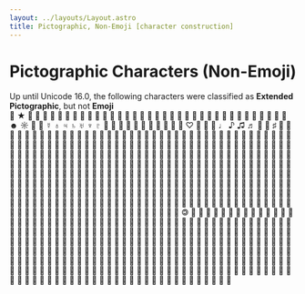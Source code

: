 ```yaml
---
layout: ../layouts/Layout.astro
title: Pictographic, Non-Emoji [character construction]
---
```


# Pictographic Characters (Non-Emoji)

<div class="prelude">
  Up until Unicode 16.0, the following characters were classified as <strong>Extended Pictographic</strong>, but not <strong>Emoji</strong>
</div>

<div class="fc"><span class="f u" title="HELM SYMBOL">⎈</span> <span class="f u" title="BLACK STAR">★</span> <span class="f u" title="LIGHTNING">☇</span> <span class="f u" title="THUNDERSTORM">☈</span> <span class="f u" title="SUN">☉</span> <span class="f u" title="ASCENDING NODE">☊</span> <span class="f u" title="DESCENDING NODE">☋</span> <span class="f u" title="CONJUNCTION">☌</span> <span class="f u" title="OPPOSITION">☍</span> <span class="f u" title="WHITE TELEPHONE">☏</span> <span class="f u" title="BALLOT BOX">☐</span> <span class="f u" title="BALLOT BOX WITH X">☒</span> <span class="f u" title="WHITE SHOGI PIECE">☖</span> <span class="f u" title="BLACK SHOGI PIECE">☗</span> <span class="f u" title="REVERSED ROTATED FLORAL HEART BULLET">☙</span> <span class="f u" title="BLACK LEFT POINTING INDEX">☚</span> <span class="f u" title="BLACK RIGHT POINTING INDEX">☛</span> <span class="f u" title="WHITE LEFT POINTING INDEX">☜</span> <span class="f u" title="WHITE RIGHT POINTING INDEX">☞</span> <span class="f u" title="WHITE DOWN POINTING INDEX">☟</span> <span class="f u" title="CAUTION SIGN">☡</span> <span class="f u" title="CADUCEUS">☤</span> <span class="f u" title="ANKH">☥</span> <span class="f u" title="CHI RHO">☧</span> <span class="f u" title="CROSS OF LORRAINE">☨</span> <span class="f u" title="CROSS OF JERUSALEM">☩</span> <span class="f u" title="FARSI SYMBOL">☫</span> <span class="f u" title="ADI SHAKTI">☬</span> <span class="f u" title="HAMMER AND SICKLE">☭</span> <span class="f u" title="TRIGRAM FOR HEAVEN">☰</span> <span class="f u" title="TRIGRAM FOR LAKE">☱</span> <span class="f u" title="TRIGRAM FOR FIRE">☲</span> <span class="f u" title="TRIGRAM FOR THUNDER">☳</span> <span class="f u" title="TRIGRAM FOR WIND">☴</span> <span class="f u" title="TRIGRAM FOR WATER">☵</span> <span class="f u" title="TRIGRAM FOR MOUNTAIN">☶</span> <span class="f u" title="TRIGRAM FOR EARTH">☷</span> <span class="f u" title="BLACK SMILING FACE">☻</span> <span class="f u" title="WHITE SUN WITH RAYS">☼</span> <span class="f u" title="FIRST QUARTER MOON">☽</span> <span class="f u" title="LAST QUARTER MOON">☾</span> <span class="f u" title="MERCURY">☿</span> <span class="f u" title="EARTH">♁</span> <span class="f u" title="JUPITER">♃</span> <span class="f u" title="SATURN">♄</span> <span class="f u" title="URANUS">♅</span> <span class="f u" title="NEPTUNE">♆</span> <span class="f u" title="PLUTO">♇</span> <span class="f u" title="WHITE CHESS KING">♔</span> <span class="f u" title="WHITE CHESS QUEEN">♕</span> <span class="f u" title="WHITE CHESS ROOK">♖</span> <span class="f u" title="WHITE CHESS BISHOP">♗</span> <span class="f u" title="WHITE CHESS KNIGHT">♘</span> <span class="f u" title="WHITE CHESS PAWN">♙</span> <span class="f u" title="BLACK CHESS KING">♚</span> <span class="f u" title="BLACK CHESS QUEEN">♛</span> <span class="f u" title="BLACK CHESS ROOK">♜</span> <span class="f u" title="BLACK CHESS BISHOP">♝</span> <span class="f u" title="BLACK CHESS KNIGHT">♞</span> <span class="f u" title="WHITE HEART SUIT">♡</span> <span class="f u" title="WHITE DIAMOND SUIT">♢</span> <span class="f u" title="WHITE SPADE SUIT">♤</span> <span class="f u" title="WHITE CLUB SUIT">♧</span> <span class="f u" title="QUARTER NOTE">♩</span> <span class="f u" title="EIGHTH NOTE">♪</span> <span class="f u" title="BEAMED EIGHTH NOTES">♫</span> <span class="f u" title="BEAMED SIXTEENTH NOTES">♬</span> <span class="f u" title="MUSIC FLAT SIGN">♭</span> <span class="f u" title="MUSIC NATURAL SIGN">♮</span> <span class="f u" title="MUSIC SHARP SIGN">♯</span> <span class="f u" title="WEST SYRIAC CROSS">♰</span> <span class="f u" title="EAST SYRIAC CROSS">♱</span> <span class="f u" title="UNIVERSAL RECYCLING SYMBOL">♲</span> <span class="f u" title="RECYCLING SYMBOL FOR TYPE-1 PLASTICS">♳</span> <span class="f u" title="RECYCLING SYMBOL FOR TYPE-2 PLASTICS">♴</span> <span class="f u" title="RECYCLING SYMBOL FOR TYPE-3 PLASTICS">♵</span> <span class="f u" title="RECYCLING SYMBOL FOR TYPE-4 PLASTICS">♶</span> <span class="f u" title="RECYCLING SYMBOL FOR TYPE-5 PLASTICS">♷</span> <span class="f u" title="RECYCLING SYMBOL FOR TYPE-6 PLASTICS">♸</span> <span class="f u" title="RECYCLING SYMBOL FOR TYPE-7 PLASTICS">♹</span> <span class="f u" title="RECYCLING SYMBOL FOR GENERIC MATERIALS">♺</span> <span class="f u" title="RECYCLED PAPER SYMBOL">♼</span> <span class="f u" title="PARTIALLY-RECYCLED PAPER SYMBOL">♽</span> <span class="f u" title="DIE FACE-1">⚀</span> <span class="f u" title="DIE FACE-2">⚁</span> <span class="f u" title="DIE FACE-3">⚂</span> <span class="f u" title="DIE FACE-4">⚃</span> <span class="f u" title="DIE FACE-5">⚄</span> <span class="f u" title="DIE FACE-6">⚅</span> <span class="f u" title="WHITE FLAG">⚐</span> <span class="f u" title="BLACK FLAG">⚑</span> <span class="f u" title="FLOWER">⚘</span> <span class="f u" title="STAFF OF HERMES">⚚</span> <span class="f u" title="OUTLINED WHITE STAR">⚝</span> <span class="f u" title="THREE LINES CONVERGING RIGHT">⚞</span> <span class="f u" title="THREE LINES CONVERGING LEFT">⚟</span> <span class="f u" title="DOUBLED FEMALE SIGN">⚢</span> <span class="f u" title="DOUBLED MALE SIGN">⚣</span> <span class="f u" title="INTERLOCKED FEMALE AND MALE SIGN">⚤</span> <span class="f u" title="MALE AND FEMALE SIGN">⚥</span> <span class="f u" title="MALE WITH STROKE SIGN">⚦</span> <span class="f u" title="VERTICAL MALE WITH STROKE SIGN">⚨</span> <span class="f u" title="HORIZONTAL MALE WITH STROKE SIGN">⚩</span> <span class="f u" title="MEDIUM SMALL WHITE CIRCLE">⚬</span> <span class="f u" title="MARRIAGE SYMBOL">⚭</span> <span class="f u" title="DIVORCE SYMBOL">⚮</span> <span class="f u" title="UNMARRIED PARTNERSHIP SYMBOL">⚯</span> <span class="f u" title="NEUTER">⚲</span> <span class="f u" title="CERES">⚳</span> <span class="f u" title="PALLAS">⚴</span> <span class="f u" title="JUNO">⚵</span> <span class="f u" title="VESTA">⚶</span> <span class="f u" title="CHIRON">⚷</span> <span class="f u" title="BLACK MOON LILITH">⚸</span> <span class="f u" title="SEXTILE">⚹</span> <span class="f u" title="SEMISEXTILE">⚺</span> <span class="f u" title="QUINCUNX">⚻</span> <span class="f u" title="SESQUIQUADRATE">⚼</span> <span class="f u" title="SQUARED KEY">⚿</span> <span class="f u" title="WHITE DRAUGHTS MAN">⛀</span> <span class="f u" title="WHITE DRAUGHTS KING">⛁</span> <span class="f u" title="BLACK DRAUGHTS MAN">⛂</span> <span class="f u" title="BLACK DRAUGHTS KING">⛃</span> <span class="f u" title="RAIN">⛆</span> <span class="f u" title="BLACK SNOWMAN">⛇</span> <span class="f u" title="TURNED WHITE SHOGI PIECE">⛉</span> <span class="f u" title="TURNED BLACK SHOGI PIECE">⛊</span> <span class="f u" title="WHITE DIAMOND IN SQUARE">⛋</span> <span class="f u" title="CROSSING LANES">⛌</span> <span class="f u" title="DISABLED CAR">⛍</span> <span class="f u" title="CAR SLIDING">⛐</span> <span class="f u" title="CIRCLED CROSSING LANES">⛒</span> <span class="f u" title="ALTERNATE ONE-WAY LEFT WAY TRAFFIC">⛕</span> <span class="f u" title="BLACK TWO-WAY LEFT WAY TRAFFIC">⛖</span> <span class="f u" title="WHITE TWO-WAY LEFT WAY TRAFFIC">⛗</span> <span class="f u" title="BLACK LEFT LANE MERGE">⛘</span> <span class="f u" title="WHITE LEFT LANE MERGE">⛙</span> <span class="f u" title="DRIVE SLOW SIGN">⛚</span> <span class="f u" title="HEAVY WHITE DOWN-POINTING TRIANGLE">⛛</span> <span class="f u" title="LEFT CLOSED ENTRY">⛜</span> <span class="f u" title="SQUARED SALTIRE">⛝</span> <span class="f u" title="FALLING DIAGONAL IN WHITE CIRCLE IN BLACK SQUARE">⛞</span> <span class="f u" title="BLACK TRUCK">⛟</span> <span class="f u" title="RESTRICTED LEFT ENTRY-1">⛠</span> <span class="f u" title="RESTRICTED LEFT ENTRY-2">⛡</span> <span class="f u" title="ASTRONOMICAL SYMBOL FOR URANUS">⛢</span> <span class="f u" title="HEAVY CIRCLE WITH STROKE AND TWO DOTS ABOVE">⛣</span> <span class="f u" title="PENTAGRAM">⛤</span> <span class="f u" title="RIGHT-HANDED INTERLACED PENTAGRAM">⛥</span> <span class="f u" title="LEFT-HANDED INTERLACED PENTAGRAM">⛦</span> <span class="f u" title="INVERTED PENTAGRAM">⛧</span> <span class="f u" title="BLACK CROSS ON SHIELD">⛨</span> <span class="f u" title="CASTLE">⛫</span> <span class="f u" title="HISTORIC SITE">⛬</span> <span class="f u" title="GEAR WITHOUT HUB">⛭</span> <span class="f u" title="GEAR WITH HANDLES">⛮</span> <span class="f u" title="MAP SYMBOL FOR LIGHTHOUSE">⛯</span> <span class="f u" title="SQUARE FOUR CORNERS">⛶</span> <span class="f u" title="JAPANESE BANK SYMBOL">⛻</span> <span class="f u" title="HEADSTONE GRAVEYARD SYMBOL">⛼</span> <span class="f u" title="CUP ON BLACK SQUARE">⛾</span> <span class="f u" title="WHITE FLAG WITH HORIZONTAL MIDDLE BLACK STRIPE">⛿</span> <span class="f u" title="BLACK SAFETY SCISSORS">✀</span> <span class="f u" title="UPPER BLADE SCISSORS">✁</span> <span class="f u" title="LOWER BLADE SCISSORS">✃</span> <span class="f u" title="WHITE SCISSORS">✄</span> <span class="f u" title="LOWER RIGHT PENCIL">✎</span> <span class="f u" title="UPPER RIGHT PENCIL">✐</span> <span class="f u" title="WHITE NIB">✑</span> <span class="f u" title="ROTATED HEAVY BLACK HEART BULLET">❥</span> <span class="f u" title="FLORAL HEART">❦</span> <span class="f u" title="ROTATED FLORAL HEART BULLET">❧</span> <span class="f u" title="MAHJONG TILE EAST WIND">🀀</span> <span class="f u" title="MAHJONG TILE SOUTH WIND">🀁</span> <span class="f u" title="MAHJONG TILE WEST WIND">🀂</span> <span class="f u" title="MAHJONG TILE NORTH WIND">🀃</span> <span class="f u" title="MAHJONG TILE GREEN DRAGON">🀅</span> <span class="f u" title="MAHJONG TILE WHITE DRAGON">🀆</span> <span class="f u" title="MAHJONG TILE ONE OF CHARACTERS">🀇</span> <span class="f u" title="MAHJONG TILE TWO OF CHARACTERS">🀈</span> <span class="f u" title="MAHJONG TILE THREE OF CHARACTERS">🀉</span> <span class="f u" title="MAHJONG TILE FOUR OF CHARACTERS">🀊</span> <span class="f u" title="MAHJONG TILE FIVE OF CHARACTERS">🀋</span> <span class="f u" title="MAHJONG TILE SIX OF CHARACTERS">🀌</span> <span class="f u" title="MAHJONG TILE SEVEN OF CHARACTERS">🀍</span> <span class="f u" title="MAHJONG TILE EIGHT OF CHARACTERS">🀎</span> <span class="f u" title="MAHJONG TILE NINE OF CHARACTERS">🀏</span> <span class="f u" title="MAHJONG TILE ONE OF BAMBOOS">🀐</span> <span class="f u" title="MAHJONG TILE TWO OF BAMBOOS">🀑</span> <span class="f u" title="MAHJONG TILE THREE OF BAMBOOS">🀒</span> <span class="f u" title="MAHJONG TILE FOUR OF BAMBOOS">🀓</span> <span class="f u" title="MAHJONG TILE FIVE OF BAMBOOS">🀔</span> <span class="f u" title="MAHJONG TILE SIX OF BAMBOOS">🀕</span> <span class="f u" title="MAHJONG TILE SEVEN OF BAMBOOS">🀖</span> <span class="f u" title="MAHJONG TILE EIGHT OF BAMBOOS">🀗</span> <span class="f u" title="MAHJONG TILE NINE OF BAMBOOS">🀘</span> <span class="f u" title="MAHJONG TILE ONE OF CIRCLES">🀙</span> <span class="f u" title="MAHJONG TILE TWO OF CIRCLES">🀚</span> <span class="f u" title="MAHJONG TILE THREE OF CIRCLES">🀛</span> <span class="f u" title="MAHJONG TILE FOUR OF CIRCLES">🀜</span> <span class="f u" title="MAHJONG TILE FIVE OF CIRCLES">🀝</span> <span class="f u" title="MAHJONG TILE SIX OF CIRCLES">🀞</span> <span class="f u" title="MAHJONG TILE SEVEN OF CIRCLES">🀟</span> <span class="f u" title="MAHJONG TILE EIGHT OF CIRCLES">🀠</span> <span class="f u" title="MAHJONG TILE NINE OF CIRCLES">🀡</span> <span class="f u" title="MAHJONG TILE PLUM">🀢</span> <span class="f u" title="MAHJONG TILE ORCHID">🀣</span> <span class="f u" title="MAHJONG TILE BAMBOO">🀤</span> <span class="f u" title="MAHJONG TILE CHRYSANTHEMUM">🀥</span> <span class="f u" title="MAHJONG TILE SPRING">🀦</span> <span class="f u" title="MAHJONG TILE SUMMER">🀧</span> <span class="f u" title="MAHJONG TILE AUTUMN">🀨</span> <span class="f u" title="MAHJONG TILE WINTER">🀩</span> <span class="f u" title="MAHJONG TILE JOKER">🀪</span> <span class="f u" title="MAHJONG TILE BACK">🀫</span> <span class="f u" title="DOMINO TILE HORIZONTAL BACK">🀰</span> <span class="f u" title="DOMINO TILE HORIZONTAL-00-00">🀱</span> <span class="f u" title="DOMINO TILE HORIZONTAL-00-01">🀲</span> <span class="f u" title="DOMINO TILE HORIZONTAL-00-02">🀳</span> <span class="f u" title="DOMINO TILE HORIZONTAL-00-03">🀴</span> <span class="f u" title="DOMINO TILE HORIZONTAL-00-04">🀵</span> <span class="f u" title="DOMINO TILE HORIZONTAL-00-05">🀶</span> <span class="f u" title="DOMINO TILE HORIZONTAL-00-06">🀷</span> <span class="f u" title="DOMINO TILE HORIZONTAL-01-00">🀸</span> <span class="f u" title="DOMINO TILE HORIZONTAL-01-01">🀹</span> <span class="f u" title="DOMINO TILE HORIZONTAL-01-02">🀺</span> <span class="f u" title="DOMINO TILE HORIZONTAL-01-03">🀻</span> <span class="f u" title="DOMINO TILE HORIZONTAL-01-04">🀼</span> <span class="f u" title="DOMINO TILE HORIZONTAL-01-05">🀽</span> <span class="f u" title="DOMINO TILE HORIZONTAL-01-06">🀾</span> <span class="f u" title="DOMINO TILE HORIZONTAL-02-00">🀿</span> <span class="f u" title="DOMINO TILE HORIZONTAL-02-01">🁀</span> <span class="f u" title="DOMINO TILE HORIZONTAL-02-02">🁁</span> <span class="f u" title="DOMINO TILE HORIZONTAL-02-03">🁂</span> <span class="f u" title="DOMINO TILE HORIZONTAL-02-04">🁃</span> <span class="f u" title="DOMINO TILE HORIZONTAL-02-05">🁄</span> <span class="f u" title="DOMINO TILE HORIZONTAL-02-06">🁅</span> <span class="f u" title="DOMINO TILE HORIZONTAL-03-00">🁆</span> <span class="f u" title="DOMINO TILE HORIZONTAL-03-01">🁇</span> <span class="f u" title="DOMINO TILE HORIZONTAL-03-02">🁈</span> <span class="f u" title="DOMINO TILE HORIZONTAL-03-03">🁉</span> <span class="f u" title="DOMINO TILE HORIZONTAL-03-04">🁊</span> <span class="f u" title="DOMINO TILE HORIZONTAL-03-05">🁋</span> <span class="f u" title="DOMINO TILE HORIZONTAL-03-06">🁌</span> <span class="f u" title="DOMINO TILE HORIZONTAL-04-00">🁍</span> <span class="f u" title="DOMINO TILE HORIZONTAL-04-01">🁎</span> <span class="f u" title="DOMINO TILE HORIZONTAL-04-02">🁏</span> <span class="f u" title="DOMINO TILE HORIZONTAL-04-03">🁐</span> <span class="f u" title="DOMINO TILE HORIZONTAL-04-04">🁑</span> <span class="f u" title="DOMINO TILE HORIZONTAL-04-05">🁒</span> <span class="f u" title="DOMINO TILE HORIZONTAL-04-06">🁓</span> <span class="f u" title="DOMINO TILE HORIZONTAL-05-00">🁔</span> <span class="f u" title="DOMINO TILE HORIZONTAL-05-01">🁕</span> <span class="f u" title="DOMINO TILE HORIZONTAL-05-02">🁖</span> <span class="f u" title="DOMINO TILE HORIZONTAL-05-03">🁗</span> <span class="f u" title="DOMINO TILE HORIZONTAL-05-04">🁘</span> <span class="f u" title="DOMINO TILE HORIZONTAL-05-05">🁙</span> <span class="f u" title="DOMINO TILE HORIZONTAL-05-06">🁚</span> <span class="f u" title="DOMINO TILE HORIZONTAL-06-00">🁛</span> <span class="f u" title="DOMINO TILE HORIZONTAL-06-01">🁜</span> <span class="f u" title="DOMINO TILE HORIZONTAL-06-02">🁝</span> <span class="f u" title="DOMINO TILE HORIZONTAL-06-03">🁞</span> <span class="f u" title="DOMINO TILE HORIZONTAL-06-04">🁟</span> <span class="f u" title="DOMINO TILE HORIZONTAL-06-05">🁠</span> <span class="f u" title="DOMINO TILE HORIZONTAL-06-06">🁡</span> <span class="f u" title="DOMINO TILE VERTICAL BACK">🁢</span> <span class="f u" title="DOMINO TILE VERTICAL-00-00">🁣</span> <span class="f u" title="DOMINO TILE VERTICAL-00-01">🁤</span> <span class="f u" title="DOMINO TILE VERTICAL-00-02">🁥</span> <span class="f u" title="DOMINO TILE VERTICAL-00-03">🁦</span> <span class="f u" title="DOMINO TILE VERTICAL-00-04">🁧</span> <span class="f u" title="DOMINO TILE VERTICAL-00-05">🁨</span> <span class="f u" title="DOMINO TILE VERTICAL-00-06">🁩</span> <span class="f u" title="DOMINO TILE VERTICAL-01-00">🁪</span> <span class="f u" title="DOMINO TILE VERTICAL-01-01">🁫</span> <span class="f u" title="DOMINO TILE VERTICAL-01-02">🁬</span> <span class="f u" title="DOMINO TILE VERTICAL-01-03">🁭</span> <span class="f u" title="DOMINO TILE VERTICAL-01-04">🁮</span> <span class="f u" title="DOMINO TILE VERTICAL-01-05">🁯</span> <span class="f u" title="DOMINO TILE VERTICAL-01-06">🁰</span> <span class="f u" title="DOMINO TILE VERTICAL-02-00">🁱</span> <span class="f u" title="DOMINO TILE VERTICAL-02-01">🁲</span> <span class="f u" title="DOMINO TILE VERTICAL-02-02">🁳</span> <span class="f u" title="DOMINO TILE VERTICAL-02-03">🁴</span> <span class="f u" title="DOMINO TILE VERTICAL-02-04">🁵</span> <span class="f u" title="DOMINO TILE VERTICAL-02-05">🁶</span> <span class="f u" title="DOMINO TILE VERTICAL-02-06">🁷</span> <span class="f u" title="DOMINO TILE VERTICAL-03-00">🁸</span> <span class="f u" title="DOMINO TILE VERTICAL-03-01">🁹</span> <span class="f u" title="DOMINO TILE VERTICAL-03-02">🁺</span> <span class="f u" title="DOMINO TILE VERTICAL-03-03">🁻</span> <span class="f u" title="DOMINO TILE VERTICAL-03-04">🁼</span> <span class="f u" title="DOMINO TILE VERTICAL-03-05">🁽</span> <span class="f u" title="DOMINO TILE VERTICAL-03-06">🁾</span> <span class="f u" title="DOMINO TILE VERTICAL-04-00">🁿</span> <span class="f u" title="DOMINO TILE VERTICAL-04-01">🂀</span> <span class="f u" title="DOMINO TILE VERTICAL-04-02">🂁</span> <span class="f u" title="DOMINO TILE VERTICAL-04-03">🂂</span> <span class="f u" title="DOMINO TILE VERTICAL-04-04">🂃</span> <span class="f u" title="DOMINO TILE VERTICAL-04-05">🂄</span> <span class="f u" title="DOMINO TILE VERTICAL-04-06">🂅</span> <span class="f u" title="DOMINO TILE VERTICAL-05-00">🂆</span> <span class="f u" title="DOMINO TILE VERTICAL-05-01">🂇</span> <span class="f u" title="DOMINO TILE VERTICAL-05-02">🂈</span> <span class="f u" title="DOMINO TILE VERTICAL-05-03">🂉</span> <span class="f u" title="DOMINO TILE VERTICAL-05-04">🂊</span> <span class="f u" title="DOMINO TILE VERTICAL-05-05">🂋</span> <span class="f u" title="DOMINO TILE VERTICAL-05-06">🂌</span> <span class="f u" title="DOMINO TILE VERTICAL-06-00">🂍</span> <span class="f u" title="DOMINO TILE VERTICAL-06-01">🂎</span> <span class="f u" title="DOMINO TILE VERTICAL-06-02">🂏</span> <span class="f u" title="DOMINO TILE VERTICAL-06-03">🂐</span> <span class="f u" title="DOMINO TILE VERTICAL-06-04">🂑</span> <span class="f u" title="DOMINO TILE VERTICAL-06-05">🂒</span> <span class="f u" title="DOMINO TILE VERTICAL-06-06">🂓</span> <span class="f u" title="PLAYING CARD BACK">🂠</span> <span class="f u" title="PLAYING CARD ACE OF SPADES">🂡</span> <span class="f u" title="PLAYING CARD TWO OF SPADES">🂢</span> <span class="f u" title="PLAYING CARD THREE OF SPADES">🂣</span> <span class="f u" title="PLAYING CARD FOUR OF SPADES">🂤</span> <span class="f u" title="PLAYING CARD FIVE OF SPADES">🂥</span> <span class="f u" title="PLAYING CARD SIX OF SPADES">🂦</span> <span class="f u" title="PLAYING CARD SEVEN OF SPADES">🂧</span> <span class="f u" title="PLAYING CARD EIGHT OF SPADES">🂨</span> <span class="f u" title="PLAYING CARD NINE OF SPADES">🂩</span> <span class="f u" title="PLAYING CARD TEN OF SPADES">🂪</span> <span class="f u" title="PLAYING CARD JACK OF SPADES">🂫</span> <span class="f u" title="PLAYING CARD KNIGHT OF SPADES">🂬</span> <span class="f u" title="PLAYING CARD QUEEN OF SPADES">🂭</span> <span class="f u" title="PLAYING CARD KING OF SPADES">🂮</span> <span class="f u" title="PLAYING CARD ACE OF HEARTS">🂱</span> <span class="f u" title="PLAYING CARD TWO OF HEARTS">🂲</span> <span class="f u" title="PLAYING CARD THREE OF HEARTS">🂳</span> <span class="f u" title="PLAYING CARD FOUR OF HEARTS">🂴</span> <span class="f u" title="PLAYING CARD FIVE OF HEARTS">🂵</span> <span class="f u" title="PLAYING CARD SIX OF HEARTS">🂶</span> <span class="f u" title="PLAYING CARD SEVEN OF HEARTS">🂷</span> <span class="f u" title="PLAYING CARD EIGHT OF HEARTS">🂸</span> <span class="f u" title="PLAYING CARD NINE OF HEARTS">🂹</span> <span class="f u" title="PLAYING CARD TEN OF HEARTS">🂺</span> <span class="f u" title="PLAYING CARD JACK OF HEARTS">🂻</span> <span class="f u" title="PLAYING CARD KNIGHT OF HEARTS">🂼</span> <span class="f u" title="PLAYING CARD QUEEN OF HEARTS">🂽</span> <span class="f u" title="PLAYING CARD KING OF HEARTS">🂾</span> <span class="f u" title="PLAYING CARD RED JOKER">🂿</span> <span class="f u" title="PLAYING CARD ACE OF DIAMONDS">🃁</span> <span class="f u" title="PLAYING CARD TWO OF DIAMONDS">🃂</span> <span class="f u" title="PLAYING CARD THREE OF DIAMONDS">🃃</span> <span class="f u" title="PLAYING CARD FOUR OF DIAMONDS">🃄</span> <span class="f u" title="PLAYING CARD FIVE OF DIAMONDS">🃅</span> <span class="f u" title="PLAYING CARD SIX OF DIAMONDS">🃆</span> <span class="f u" title="PLAYING CARD SEVEN OF DIAMONDS">🃇</span> <span class="f u" title="PLAYING CARD EIGHT OF DIAMONDS">🃈</span> <span class="f u" title="PLAYING CARD NINE OF DIAMONDS">🃉</span> <span class="f u" title="PLAYING CARD TEN OF DIAMONDS">🃊</span> <span class="f u" title="PLAYING CARD JACK OF DIAMONDS">🃋</span> <span class="f u" title="PLAYING CARD KNIGHT OF DIAMONDS">🃌</span> <span class="f u" title="PLAYING CARD QUEEN OF DIAMONDS">🃍</span> <span class="f u" title="PLAYING CARD KING OF DIAMONDS">🃎</span> <span class="f u" title="PLAYING CARD ACE OF CLUBS">🃑</span> <span class="f u" title="PLAYING CARD TWO OF CLUBS">🃒</span> <span class="f u" title="PLAYING CARD THREE OF CLUBS">🃓</span> <span class="f u" title="PLAYING CARD FOUR OF CLUBS">🃔</span> <span class="f u" title="PLAYING CARD FIVE OF CLUBS">🃕</span> <span class="f u" title="PLAYING CARD SIX OF CLUBS">🃖</span> <span class="f u" title="PLAYING CARD SEVEN OF CLUBS">🃗</span> <span class="f u" title="PLAYING CARD EIGHT OF CLUBS">🃘</span> <span class="f u" title="PLAYING CARD NINE OF CLUBS">🃙</span> <span class="f u" title="PLAYING CARD TEN OF CLUBS">🃚</span> <span class="f u" title="PLAYING CARD JACK OF CLUBS">🃛</span> <span class="f u" title="PLAYING CARD KNIGHT OF CLUBS">🃜</span> <span class="f u" title="PLAYING CARD QUEEN OF CLUBS">🃝</span> <span class="f u" title="PLAYING CARD KING OF CLUBS">🃞</span> <span class="f u" title="PLAYING CARD WHITE JOKER">🃟</span> <span class="f u" title="PLAYING CARD FOOL">🃠</span> <span class="f u" title="PLAYING CARD TRUMP-1">🃡</span> <span class="f u" title="PLAYING CARD TRUMP-2">🃢</span> <span class="f u" title="PLAYING CARD TRUMP-3">🃣</span> <span class="f u" title="PLAYING CARD TRUMP-4">🃤</span> <span class="f u" title="PLAYING CARD TRUMP-5">🃥</span> <span class="f u" title="PLAYING CARD TRUMP-6">🃦</span> <span class="f u" title="PLAYING CARD TRUMP-7">🃧</span> <span class="f u" title="PLAYING CARD TRUMP-8">🃨</span> <span class="f u" title="PLAYING CARD TRUMP-9">🃩</span> <span class="f u" title="PLAYING CARD TRUMP-10">🃪</span> <span class="f u" title="PLAYING CARD TRUMP-11">🃫</span> <span class="f u" title="PLAYING CARD TRUMP-12">🃬</span> <span class="f u" title="PLAYING CARD TRUMP-13">🃭</span> <span class="f u" title="PLAYING CARD TRUMP-14">🃮</span> <span class="f u" title="PLAYING CARD TRUMP-15">🃯</span> <span class="f u" title="PLAYING CARD TRUMP-16">🃰</span> <span class="f u" title="PLAYING CARD TRUMP-17">🃱</span> <span class="f u" title="PLAYING CARD TRUMP-18">🃲</span> <span class="f u" title="PLAYING CARD TRUMP-19">🃳</span> <span class="f u" title="PLAYING CARD TRUMP-20">🃴</span> <span class="f u" title="PLAYING CARD TRUMP-21">🃵</span> <span class="f u" title="CIRCLED ZERO WITH SLASH">🄍</span> <span class="f u" title="CIRCLED ANTICLOCKWISE ARROW">🄎</span> <span class="f u" title="CIRCLED DOLLAR SIGN WITH OVERLAID BACKSLASH">🄏</span> <span class="f u" title="COPYLEFT SYMBOL">🄯</span> <span class="f u" title="RAISED MR SIGN">🅬</span> <span class="f u" title="CIRCLED CC">🅭</span> <span class="f u" title="CIRCLED C WITH OVERLAID BACKSLASH">🅮</span> <span class="f u" title="CIRCLED HUMAN FIGURE">🅯</span> <span class="f u" title="MASK WORK SYMBOL">🆭</span> <span class="f u" title="ROUNDED SYMBOL FOR FU">🉠</span> <span class="f u" title="ROUNDED SYMBOL FOR LU">🉡</span> <span class="f u" title="ROUNDED SYMBOL FOR SHOU">🉢</span> <span class="f u" title="ROUNDED SYMBOL FOR XI">🉣</span> <span class="f u" title="ROUNDED SYMBOL FOR SHUANGXI">🉤</span> <span class="f u" title="ROUNDED SYMBOL FOR CAI">🉥</span> <span class="f u" title="BLACK DROPLET">🌢</span> <span class="f u" title="WHITE SUN">🌣</span> <span class="f u" title="HEART WITH TIP ON THE LEFT">🎔</span> <span class="f u" title="BOUQUET OF FLOWERS">🎕</span> <span class="f u" title="MUSICAL KEYBOARD WITH JACKS">🎘</span> <span class="f u" title="BEAMED ASCENDING MUSICAL NOTES">🎜</span> <span class="f u" title="BEAMED DESCENDING MUSICAL NOTES">🎝</span> <span class="f u" title="WHITE PENNANT">🏱</span> <span class="f u" title="BLACK PENNANT">🏲</span> <span class="f u" title="BLACK ROSETTE">🏶</span> <span class="f u" title="PORTABLE STEREO">📾</span> <span class="f u" title="WHITE LATIN CROSS">🕆</span> <span class="f u" title="HEAVY LATIN CROSS">🕇</span> <span class="f u" title="CELTIC CROSS">🕈</span> <span class="f u" title="BOWL OF HYGIEIA">🕏</span> <span class="f u" title="RIGHT SPEAKER">🕨</span> <span class="f u" title="RIGHT SPEAKER WITH ONE SOUND WAVE">🕩</span> <span class="f u" title="RIGHT SPEAKER WITH THREE SOUND WAVES">🕪</span> <span class="f u" title="BULLHORN">🕫</span> <span class="f u" title="BULLHORN WITH SOUND WAVES">🕬</span> <span class="f u" title="RINGING BELL">🕭</span> <span class="f u" title="BOOK">🕮</span> <span class="f u" title="BLACK SKULL AND CROSSBONES">🕱</span> <span class="f u" title="NO PIRACY">🕲</span> <span class="f u" title="LEFT HAND TELEPHONE RECEIVER">🕻</span> <span class="f u" title="TELEPHONE RECEIVER WITH PAGE">🕼</span> <span class="f u" title="RIGHT HAND TELEPHONE RECEIVER">🕽</span> <span class="f u" title="WHITE TOUCHTONE TELEPHONE">🕾</span> <span class="f u" title="BLACK TOUCHTONE TELEPHONE">🕿</span> <span class="f u" title="TELEPHONE ON TOP OF MODEM">🖀</span> <span class="f u" title="CLAMSHELL MOBILE PHONE">🖁</span> <span class="f u" title="BACK OF ENVELOPE">🖂</span> <span class="f u" title="STAMPED ENVELOPE">🖃</span> <span class="f u" title="ENVELOPE WITH LIGHTNING">🖄</span> <span class="f u" title="FLYING ENVELOPE">🖅</span> <span class="f u" title="PEN OVER STAMPED ENVELOPE">🖆</span> <span class="f u" title="BLACK PUSHPIN">🖈</span> <span class="f u" title="LOWER LEFT PENCIL">🖉</span> <span class="f u" title="LEFT WRITING HAND">🖎</span> <span class="f u" title="TURNED OK HAND SIGN">🖏</span> <span class="f u" title="REVERSED RAISED HAND WITH FINGERS SPLAYED">🖑</span> <span class="f u" title="REVERSED THUMBS UP SIGN">🖒</span> <span class="f u" title="REVERSED THUMBS DOWN SIGN">🖓</span> <span class="f u" title="REVERSED VICTORY HAND">🖔</span> <span class="f u" title="WHITE DOWN POINTING LEFT HAND INDEX">🖗</span> <span class="f u" title="SIDEWAYS WHITE LEFT POINTING INDEX">🖘</span> <span class="f u" title="SIDEWAYS WHITE RIGHT POINTING INDEX">🖙</span> <span class="f u" title="SIDEWAYS BLACK LEFT POINTING INDEX">🖚</span> <span class="f u" title="SIDEWAYS BLACK RIGHT POINTING INDEX">🖛</span> <span class="f u" title="BLACK LEFT POINTING BACKHAND INDEX">🖜</span> <span class="f u" title="BLACK RIGHT POINTING BACKHAND INDEX">🖝</span> <span class="f u" title="SIDEWAYS WHITE UP POINTING INDEX">🖞</span> <span class="f u" title="SIDEWAYS WHITE DOWN POINTING INDEX">🖟</span> <span class="f u" title="SIDEWAYS BLACK UP POINTING INDEX">🖠</span> <span class="f u" title="SIDEWAYS BLACK DOWN POINTING INDEX">🖡</span> <span class="f u" title="BLACK UP POINTING BACKHAND INDEX">🖢</span> <span class="f u" title="BLACK DOWN POINTING BACKHAND INDEX">🖣</span> <span class="f u" title="KEYBOARD AND MOUSE">🖦</span> <span class="f u" title="THREE NETWORKED COMPUTERS">🖧</span> <span class="f u" title="POCKET CALCULATOR">🖩</span> <span class="f u" title="BLACK HARD SHELL FLOPPY DISK">🖪</span> <span class="f u" title="WHITE HARD SHELL FLOPPY DISK">🖫</span> <span class="f u" title="SOFT SHELL FLOPPY DISK">🖬</span> <span class="f u" title="TAPE CARTRIDGE">🖭</span> <span class="f u" title="WIRED KEYBOARD">🖮</span> <span class="f u" title="ONE BUTTON MOUSE">🖯</span> <span class="f u" title="TWO BUTTON MOUSE">🖰</span> <span class="f u" title="OLD PERSONAL COMPUTER">🖳</span> <span class="f u" title="HARD DISK">🖴</span> <span class="f u" title="SCREEN">🖵</span> <span class="f u" title="PRINTER ICON">🖶</span> <span class="f u" title="FAX ICON">🖷</span> <span class="f u" title="OPTICAL DISC ICON">🖸</span> <span class="f u" title="DOCUMENT WITH TEXT">🖹</span> <span class="f u" title="DOCUMENT WITH TEXT AND PICTURE">🖺</span> <span class="f u" title="DOCUMENT WITH PICTURE">🖻</span> <span class="f u" title="FRAME WITH TILES">🖽</span> <span class="f u" title="FRAME WITH AN X">🖾</span> <span class="f u" title="BLACK FOLDER">🖿</span> <span class="f u" title="FOLDER">🗀</span> <span class="f u" title="OPEN FOLDER">🗁</span> <span class="f u" title="EMPTY NOTE">🗅</span> <span class="f u" title="EMPTY NOTE PAGE">🗆</span> <span class="f u" title="EMPTY NOTE PAD">🗇</span> <span class="f u" title="NOTE">🗈</span> <span class="f u" title="NOTE PAGE">🗉</span> <span class="f u" title="NOTE PAD">🗊</span> <span class="f u" title="EMPTY DOCUMENT">🗋</span> <span class="f u" title="EMPTY PAGE">🗌</span> <span class="f u" title="EMPTY PAGES">🗍</span> <span class="f u" title="DOCUMENT">🗎</span> <span class="f u" title="PAGE">🗏</span> <span class="f u" title="PAGES">🗐</span> <span class="f u" title="DESKTOP WINDOW">🗔</span> <span class="f u" title="MINIMIZE">🗕</span> <span class="f u" title="MAXIMIZE">🗖</span> <span class="f u" title="OVERLAP">🗗</span> <span class="f u" title="CLOCKWISE RIGHT AND LEFT SEMICIRCLE ARROWS">🗘</span> <span class="f u" title="CANCELLATION X">🗙</span> <span class="f u" title="INCREASE FONT SIZE SYMBOL">🗚</span> <span class="f u" title="DECREASE FONT SIZE SYMBOL">🗛</span> <span class="f u" title="PAGE WITH CIRCLED TEXT">🗟</span> <span class="f u" title="STOCK CHART">🗠</span> <span class="f u" title="LIPS">🗢</span> <span class="f u" title="THREE RAYS ABOVE">🗤</span> <span class="f u" title="THREE RAYS BELOW">🗥</span> <span class="f u" title="THREE RAYS LEFT">🗦</span> <span class="f u" title="THREE RAYS RIGHT">🗧</span> <span class="f u" title="RIGHT SPEECH BUBBLE">🗩</span> <span class="f u" title="TWO SPEECH BUBBLES">🗪</span> <span class="f u" title="THREE SPEECH BUBBLES">🗫</span> <span class="f u" title="LEFT THOUGHT BUBBLE">🗬</span> <span class="f u" title="RIGHT THOUGHT BUBBLE">🗭</span> <span class="f u" title="LEFT ANGER BUBBLE">🗮</span> <span class="f u" title="MOOD BUBBLE">🗰</span> <span class="f u" title="LIGHTNING MOOD BUBBLE">🗱</span> <span class="f u" title="LIGHTNING MOOD">🗲</span> <span class="f u" title="BALLOT SCRIPT X">🗴</span> <span class="f u" title="BALLOT BOX WITH SCRIPT X">🗵</span> <span class="f u" title="BALLOT BOLD SCRIPT X">🗶</span> <span class="f u" title="BALLOT BOX WITH BOLD SCRIPT X">🗷</span> <span class="f u" title="LIGHT CHECK MARK">🗸</span> <span class="f u" title="BALLOT BOX WITH BOLD CHECK">🗹</span> <span class="f u" title="TRIANGLE WITH ROUNDED CORNERS">🛆</span> <span class="f u" title="PROHIBITED SIGN">🛇</span> <span class="f u" title="CIRCLED INFORMATION SOURCE">🛈</span> <span class="f u" title="BOYS SYMBOL">🛉</span> <span class="f u" title="GIRLS SYMBOL">🛊</span> <span class="f u" title="STUPA">🛓</span> <span class="f u" title="PAGODA">🛔</span> <span class="f u" title="UP-POINTING MILITARY AIRPLANE">🛦</span> <span class="f u" title="UP-POINTING AIRPLANE">🛧</span> <span class="f u" title="UP-POINTING SMALL AIRPLANE">🛨</span> <span class="f u" title="NORTHEAST-POINTING AIRPLANE">🛪</span> <span class="f u" title="ONCOMING FIRE ENGINE">🛱</span> <span class="f u" title="DIESEL LOCOMOTIVE">🛲</span> <span class="f u" title="LOT OF FORTUNE">🝴</span> <span class="f u" title="OCCULTATION">🝵</span> <span class="f u" title="LUNAR ECLIPSE">🝶</span> <span class="f u" title="HAUMEA">🝻</span> <span class="f u" title="MAKEMAKE">🝼</span> <span class="f u" title="GONGGONG">🝽</span> <span class="f u" title="QUAOAR">🝾</span> <span class="f u" title="ORCUS">🝿</span> <span class="f u" title="CIRCLED TRIANGLE">🟕</span> <span class="f u" title="NEGATIVE CIRCLED TRIANGLE">🟖</span> <span class="f u" title="CIRCLED SQUARE">🟗</span> <span class="f u" title="NEGATIVE CIRCLED SQUARE">🟘</span> <span class="f u" title="NINE POINTED WHITE STAR">🟙</span> <span class="f u" title="ARROW POINTING UPWARDS THEN NORTH WEST">🢰</span> <span class="f u" title="ARROW POINTING RIGHTWARDS THEN CURVING SOUTH WEST">🢱</span> <span class="f u" title="RIGHTWARDS ARROW WITH LOWER HOOK">🢲</span> <span class="f u" title="DOWNWARDS BLACK ARROW TO BAR">🢳</span> <span class="f u" title="NEGATIVE SQUARED LEFTWARDS ARROW">🢴</span> <span class="f u" title="NEGATIVE SQUARED UPWARDS ARROW">🢵</span> <span class="f u" title="NEGATIVE SQUARED RIGHTWARDS ARROW">🢶</span> <span class="f u" title="NEGATIVE SQUARED DOWNWARDS ARROW">🢷</span> <span class="f u" title="NORTH WEST ARROW FROM BAR">🢸</span> <span class="f u" title="NORTH EAST ARROW FROM BAR">🢹</span> <span class="f u" title="SOUTH EAST ARROW FROM BAR">🢺</span> <span class="f u" title="SOUTH WEST ARROW FROM BAR">🢻</span> <span class="f u" title="LEFTWARDS ARROW FROM DOWNWARDS ARROW">🣀</span> <span class="f u" title="RIGHTWARDS ARROW FROM DOWNWARDS ARROW">🣁</span> <span class="f u" title="NEUTRAL CHESS KING">🨀</span> <span class="f u" title="NEUTRAL CHESS QUEEN">🨁</span> <span class="f u" title="NEUTRAL CHESS ROOK">🨂</span> <span class="f u" title="NEUTRAL CHESS BISHOP">🨃</span> <span class="f u" title="NEUTRAL CHESS KNIGHT">🨄</span> <span class="f u" title="NEUTRAL CHESS PAWN">🨅</span> <span class="f u" title="WHITE CHESS KNIGHT ROTATED FORTY-FIVE DEGREES">🨆</span> <span class="f u" title="BLACK CHESS KNIGHT ROTATED FORTY-FIVE DEGREES">🨇</span> <span class="f u" title="NEUTRAL CHESS KNIGHT ROTATED FORTY-FIVE DEGREES">🨈</span> <span class="f u" title="WHITE CHESS KING ROTATED NINETY DEGREES">🨉</span> <span class="f u" title="WHITE CHESS QUEEN ROTATED NINETY DEGREES">🨊</span> <span class="f u" title="WHITE CHESS ROOK ROTATED NINETY DEGREES">🨋</span> <span class="f u" title="WHITE CHESS BISHOP ROTATED NINETY DEGREES">🨌</span> <span class="f u" title="WHITE CHESS KNIGHT ROTATED NINETY DEGREES">🨍</span> <span class="f u" title="WHITE CHESS PAWN ROTATED NINETY DEGREES">🨎</span> <span class="f u" title="BLACK CHESS KING ROTATED NINETY DEGREES">🨏</span> <span class="f u" title="BLACK CHESS QUEEN ROTATED NINETY DEGREES">🨐</span> <span class="f u" title="BLACK CHESS ROOK ROTATED NINETY DEGREES">🨑</span> <span class="f u" title="BLACK CHESS BISHOP ROTATED NINETY DEGREES">🨒</span> <span class="f u" title="BLACK CHESS KNIGHT ROTATED NINETY DEGREES">🨓</span> <span class="f u" title="BLACK CHESS PAWN ROTATED NINETY DEGREES">🨔</span> <span class="f u" title="NEUTRAL CHESS KING ROTATED NINETY DEGREES">🨕</span> <span class="f u" title="NEUTRAL CHESS QUEEN ROTATED NINETY DEGREES">🨖</span> <span class="f u" title="NEUTRAL CHESS ROOK ROTATED NINETY DEGREES">🨗</span> <span class="f u" title="NEUTRAL CHESS BISHOP ROTATED NINETY DEGREES">🨘</span> <span class="f u" title="NEUTRAL CHESS KNIGHT ROTATED NINETY DEGREES">🨙</span> <span class="f u" title="NEUTRAL CHESS PAWN ROTATED NINETY DEGREES">🨚</span> <span class="f u" title="WHITE CHESS KNIGHT ROTATED ONE HUNDRED THIRTY-FIVE DEGREES">🨛</span> <span class="f u" title="BLACK CHESS KNIGHT ROTATED ONE HUNDRED THIRTY-FIVE DEGREES">🨜</span> <span class="f u" title="NEUTRAL CHESS KNIGHT ROTATED ONE HUNDRED THIRTY-FIVE DEGREES">🨝</span> <span class="f u" title="WHITE CHESS TURNED KING">🨞</span> <span class="f u" title="WHITE CHESS TURNED QUEEN">🨟</span> <span class="f u" title="WHITE CHESS TURNED ROOK">🨠</span> <span class="f u" title="WHITE CHESS TURNED BISHOP">🨡</span> <span class="f u" title="WHITE CHESS TURNED KNIGHT">🨢</span> <span class="f u" title="WHITE CHESS TURNED PAWN">🨣</span> <span class="f u" title="BLACK CHESS TURNED KING">🨤</span> <span class="f u" title="BLACK CHESS TURNED QUEEN">🨥</span> <span class="f u" title="BLACK CHESS TURNED ROOK">🨦</span> <span class="f u" title="BLACK CHESS TURNED BISHOP">🨧</span> <span class="f u" title="BLACK CHESS TURNED KNIGHT">🨨</span> <span class="f u" title="BLACK CHESS TURNED PAWN">🨩</span> <span class="f u" title="NEUTRAL CHESS TURNED KING">🨪</span> <span class="f u" title="NEUTRAL CHESS TURNED QUEEN">🨫</span> <span class="f u" title="NEUTRAL CHESS TURNED ROOK">🨬</span> <span class="f u" title="NEUTRAL CHESS TURNED BISHOP">🨭</span> <span class="f u" title="NEUTRAL CHESS TURNED KNIGHT">🨮</span> <span class="f u" title="NEUTRAL CHESS TURNED PAWN">🨯</span> <span class="f u" title="WHITE CHESS KNIGHT ROTATED TWO HUNDRED TWENTY-FIVE DEGREES">🨰</span> <span class="f u" title="BLACK CHESS KNIGHT ROTATED TWO HUNDRED TWENTY-FIVE DEGREES">🨱</span> <span class="f u" title="NEUTRAL CHESS KNIGHT ROTATED TWO HUNDRED TWENTY-FIVE DEGREES">🨲</span> <span class="f u" title="WHITE CHESS KING ROTATED TWO HUNDRED SEVENTY DEGREES">🨳</span> <span class="f u" title="WHITE CHESS QUEEN ROTATED TWO HUNDRED SEVENTY DEGREES">🨴</span> <span class="f u" title="WHITE CHESS ROOK ROTATED TWO HUNDRED SEVENTY DEGREES">🨵</span> <span class="f u" title="WHITE CHESS BISHOP ROTATED TWO HUNDRED SEVENTY DEGREES">🨶</span> <span class="f u" title="WHITE CHESS KNIGHT ROTATED TWO HUNDRED SEVENTY DEGREES">🨷</span> <span class="f u" title="WHITE CHESS PAWN ROTATED TWO HUNDRED SEVENTY DEGREES">🨸</span> <span class="f u" title="BLACK CHESS KING ROTATED TWO HUNDRED SEVENTY DEGREES">🨹</span> <span class="f u" title="BLACK CHESS QUEEN ROTATED TWO HUNDRED SEVENTY DEGREES">🨺</span> <span class="f u" title="BLACK CHESS ROOK ROTATED TWO HUNDRED SEVENTY DEGREES">🨻</span> <span class="f u" title="BLACK CHESS BISHOP ROTATED TWO HUNDRED SEVENTY DEGREES">🨼</span> <span class="f u" title="BLACK CHESS KNIGHT ROTATED TWO HUNDRED SEVENTY DEGREES">🨽</span> <span class="f u" title="BLACK CHESS PAWN ROTATED TWO HUNDRED SEVENTY DEGREES">🨾</span> <span class="f u" title="NEUTRAL CHESS KING ROTATED TWO HUNDRED SEVENTY DEGREES">🨿</span> <span class="f u" title="NEUTRAL CHESS QUEEN ROTATED TWO HUNDRED SEVENTY DEGREES">🩀</span> <span class="f u" title="NEUTRAL CHESS ROOK ROTATED TWO HUNDRED SEVENTY DEGREES">🩁</span> <span class="f u" title="NEUTRAL CHESS BISHOP ROTATED TWO HUNDRED SEVENTY DEGREES">🩂</span> <span class="f u" title="NEUTRAL CHESS KNIGHT ROTATED TWO HUNDRED SEVENTY DEGREES">🩃</span> <span class="f u" title="NEUTRAL CHESS PAWN ROTATED TWO HUNDRED SEVENTY DEGREES">🩄</span> <span class="f u" title="WHITE CHESS KNIGHT ROTATED THREE HUNDRED FIFTEEN DEGREES">🩅</span> <span class="f u" title="BLACK CHESS KNIGHT ROTATED THREE HUNDRED FIFTEEN DEGREES">🩆</span> <span class="f u" title="NEUTRAL CHESS KNIGHT ROTATED THREE HUNDRED FIFTEEN DEGREES">🩇</span> <span class="f u" title="WHITE CHESS EQUIHOPPER">🩈</span> <span class="f u" title="BLACK CHESS EQUIHOPPER">🩉</span> <span class="f u" title="NEUTRAL CHESS EQUIHOPPER">🩊</span> <span class="f u" title="WHITE CHESS EQUIHOPPER ROTATED NINETY DEGREES">🩋</span> <span class="f u" title="BLACK CHESS EQUIHOPPER ROTATED NINETY DEGREES">🩌</span> <span class="f u" title="NEUTRAL CHESS EQUIHOPPER ROTATED NINETY DEGREES">🩍</span> <span class="f u" title="WHITE CHESS KNIGHT-QUEEN">🩎</span> <span class="f u" title="WHITE CHESS KNIGHT-ROOK">🩏</span> <span class="f u" title="WHITE CHESS KNIGHT-BISHOP">🩐</span> <span class="f u" title="BLACK CHESS KNIGHT-QUEEN">🩑</span> <span class="f u" title="BLACK CHESS KNIGHT-ROOK">🩒</span> <span class="f u" title="BLACK CHESS KNIGHT-BISHOP">🩓</span> <span class="f u" title="XIANGQI RED GENERAL">🩠</span> <span class="f u" title="XIANGQI RED MANDARIN">🩡</span> <span class="f u" title="XIANGQI RED ELEPHANT">🩢</span> <span class="f u" title="XIANGQI RED HORSE">🩣</span> <span class="f u" title="XIANGQI RED CHARIOT">🩤</span> <span class="f u" title="XIANGQI RED CANNON">🩥</span> <span class="f u" title="XIANGQI RED SOLDIER">🩦</span> <span class="f u" title="XIANGQI BLACK GENERAL">🩧</span> <span class="f u" title="XIANGQI BLACK MANDARIN">🩨</span> <span class="f u" title="XIANGQI BLACK ELEPHANT">🩩</span> <span class="f u" title="XIANGQI BLACK HORSE">🩪</span> <span class="f u" title="XIANGQI BLACK CHARIOT">🩫</span> <span class="f u" title="XIANGQI BLACK CANNON">🩬</span> <span class="f u" title="XIANGQI BLACK SOLDIER">🩭</span></div>